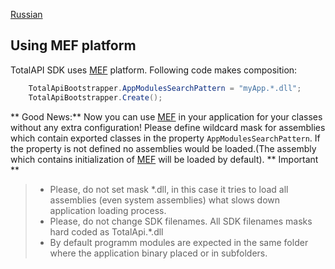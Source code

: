 [Russian](ru/sdkload.md)

Using MEF platform
--------------------------------------------------------
TotalAPI SDK uses [MEF](http://bit.do/bJ7CE) platform.
Following code makes composition:
```C#    
    TotalApiBootstrapper.AppModulesSearchPattern = "myApp.*.dll";
    TotalApiBootstrapper.Create();
```
** Good News:**  Now you can use [MEF](http://bit.do/bJ7CE) in your application for your classes without any extra configuration! Please define wildcard mask for assemblies which contain exported classes in the property `AppModulesSearchPattern`. If the property is not defined no assemblies would be loaded.(The assembly which contains initialization of [MEF](http://bit.do/bJ7CE) will be loaded by default).
** Important **
> - Please, do not set mask  \*.dll, in this case it tries to load all assemblies (even system assemblies) what slows down application loading process.
> - Please, do not change SDK filenames. All SDK filenames masks hard coded as TotalApi.\*.dll
> - By default programm modules are expected in the same folder where the application binary placed or in subfolders.